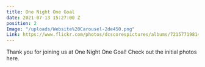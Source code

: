 ```yaml
---
title: One Night One Goal
date: 2021-07-13 15:27:00 Z
position: 2
Image: "/uploads/Website%20Carousel-2de450.png"
Link: https://www.flickr.com/photos/dcscorespictures/albums/72157719814644092
---
```


Thank you for joining us at One Night One Goal! Check out the initial photos here.